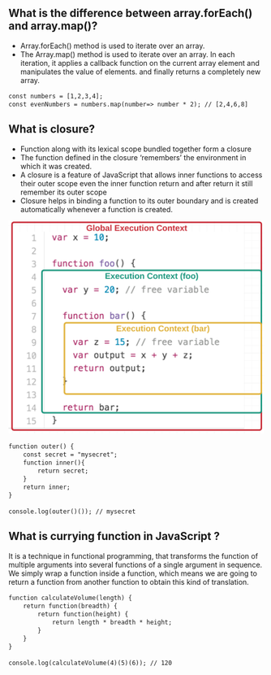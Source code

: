 ## What is the difference between array.forEach() and array.map()?

* Array.forEach() method is used to iterate over an array.
* The Array.map() method is used to iterate over an array. In each iteration, it applies a callback function on the current array element and manipulates the value of elements. and finally returns a completely new array.
```
const numbers = [1,2,3,4];
const evenNumbers = numbers.map(number=> number * 2); // [2,4,6,8]
```

## What is closure?
* Function along with its lexical scope bundled together form a closure
* The function defined in the closure ‘remembers’ the environment in which it was created.
* A closure is a feature of JavaScript that allows inner functions to access their outer scope even the inner function return and after return it still remember its outer scope
* Closure helps in binding a function to its outer boundary and is created automatically whenever a function is created.

![](./images/closure.png)

```
function outer() {
    const secret = "mysecret";
    function inner(){
        return secret;
    }
    return inner;
}

console.log(outer()()); // mysecret
```
## What is currying function in JavaScript ?
It is a technique in functional programming, that transforms the function of multiple arguments into several functions of a single argument in sequence. We simply wrap a function inside a function, which means we are going to return a function from another function to obtain this kind of translation.

```
function calculateVolume(length) {
    return function(breadth) {
        return function(height) {
            return length * breadth * height;
        }
    }
}

console.log(calculateVolume(4)(5)(6)); // 120
```


